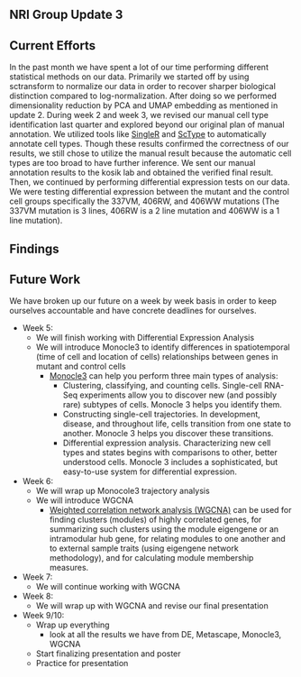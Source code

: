 
## NRI Group Update 3

## Current Efforts 
In the past month we have spent a lot of our time performing different statistical methods on our data. Primarily we started off by using sctransform to normalize our data in order to recover sharper biological distinction compared to log-normalization. After doing so we performed dimensionality reduction by PCA and UMAP embedding as mentioned in update 2. During week 2 and week 3, we revised our manual cell type identification last quarter and explored beyond our original plan of manual annotation. We utilized tools like [SingleR](https://bioconductor.org/packages/release/bioc/html/SingleR.html) and [ScType](http://session.asuscomm.com/) to automatically annotate cell types. Though these results confirmed the correctness of our results, we still chose to utilize the manual result because the automatic cell types are too broad to have further inference. We sent our manual annotation results to the kosik lab and obtained the verified final result. Then, we continued by performing differential expression tests on our data. We were testing differential expression between the mutant and the control cell groups specifically the 337VM, 406RW, and 406WW mutations (The 337VM mutation is 3 lines, 406RW is a 2 line mutation and 406WW is a 1 line mutation). 

## Findings

## Future Work
We have broken up our future on a week by week basis in order to keep ourselves accountable and have concrete deadlines for ourselves. 
- Week 5: 
  - We will finish working with Differential Expression Analysis
  - We will introduce Monocle3 to identify differences in spatiotemporal (time of cell and location of cells) relationships between genes in mutant and control cells
    - [Monocle3](https://cole-trapnell-lab.github.io/monocle3/) can help you perform three main types of analysis:
      - Clustering, classifying, and counting cells. Single-cell RNA-Seq experiments allow you to discover new (and possibly rare) subtypes of cells. Monocle 3 helps you identify them.
      - Constructing single-cell trajectories. In development, disease, and throughout life, cells transition from one state to another. Monocle 3 helps you discover these transitions.
      - Differential expression analysis. Characterizing new cell types and states begins with comparisons to other, better understood cells. Monocle 3 includes a sophisticated, but easy-to-use system for differential expression.
- Week 6: 
  - We will wrap up Monocole3 trajectory analysis
  - We will introduce WGCNA
    - [Weighted correlation network analysis (WGCNA)](https://horvath.genetics.ucla.edu/html/CoexpressionNetwork/Rpackages/WGCNA/) can be used for finding clusters (modules) of highly correlated genes, for summarizing such clusters using the module eigengene or an intramodular hub gene, for relating modules to one another and to external sample traits (using eigengene network methodology), and for calculating module membership measures. 
- Week 7: 
  - We will continue working with WGCNA
- Week 8:
  - We will wrap up with WGCNA and revise our final presentation
- Week 9/10:
  - Wrap up everything
    - look at all the results we have from DE, Metascape, Monocle3, WGCNA
  - Start finalizing presentation and poster 
  - Practice for presentation
